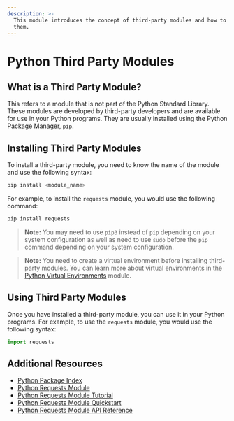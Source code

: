 ```yaml
---
description: >-
  This module introduces the concept of third-party modules and how to install
  them.
---
```


# Python Third Party Modules

## What is a Third Party Module?
This refers to a module that is not part of the Python Standard Library. These modules are developed by third-party developers and are available for use in your Python programs. They are usually installed using the Python Package Manager, `pip`.

## Installing Third Party Modules
To install a third-party module, you need to know the name of the module and use the following syntax:

```python
pip install <module_name>
```

For example, to install the `requests` module, you would use the following command:

```python
pip install requests
```

> **Note:** You may need to use `pip3` instead of `pip` depending on your system configuration as well as need to use `sudo` before the `pip` command depending on your system configuration.

> **Note:** You need to create a virtual environment before installing third-party modules. You can learn more about virtual environments in the [Python Virtual Environments](../python_virtual_environments/README.md) module.

## Using Third Party Modules
Once you have installed a third-party module, you can use it in your Python programs. For example, to use the `requests` module, you would use the following syntax:

```python
import requests
```

## Additional Resources
- [Python Package Index](https://pypi.org/)
- [Python Requests Module](https://requests.readthedocs.io/en/master/)
- [Python Requests Module Tutorial](https://realpython.com/python-requests/)
- [Python Requests Module Quickstart](https://docs.python-requests.org/en/master/user/quickstart/)
- [Python Requests Module API Reference](https://docs.python-requests.org/en/master/api/)